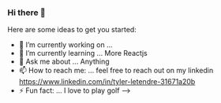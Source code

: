 ### Hi there 👋

Here are some ideas to get you started:

- 🔭 I’m currently working on ...
- 🌱 I’m currently learning ... More Reactjs
- 💬 Ask me about ... Anything
- 📫 How to reach me: ... feel free to reach out on my linkedin https://www.linkedin.com/in/tyler-letendre-31671a20b   
- ⚡ Fun fact: ... I love to play golf
-->

